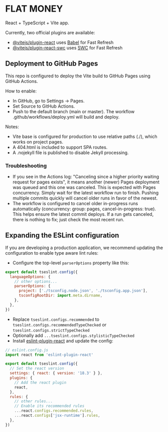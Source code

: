 # FLAT MONEY

React + TypeScript + Vite app.

Currently, two official plugins are available:

- [@vitejs/plugin-react](https://github.com/vitejs/vite-plugin-react/blob/main/packages/plugin-react/README.md) uses [Babel](https://babeljs.io/) for Fast Refresh
- [@vitejs/plugin-react-swc](https://github.com/vitejs/vite-plugin-react-swc) uses [SWC](https://swc.rs/) for Fast Refresh

## Deployment to GitHub Pages

This repo is configured to deploy the Vite build to GitHub Pages using GitHub Actions.

How to enable:
- In GitHub, go to Settings → Pages.
- Set Source to GitHub Actions.
- Push to the default branch (main or master). The workflow .github/workflows/deploy.yml will build and deploy.

Notes:
- Vite base is configured for production to use relative paths (./), which works on project pages.
- A 404.html is included to support SPA routes.
- A .nojekyll file is published to disable Jekyll processing.

### Troubleshooting
- If you see in the Actions log: "Canceling since a higher priority waiting request for pages exists", it means another (newer) Pages deployment was queued and this one was canceled. This is expected with Pages concurrency. Simply wait for the latest workflow run to finish. Pushing multiple commits quickly will cancel older runs in favor of the newest.
- The workflow is configured to cancel older in-progress runs automatically (concurrency: group: pages, cancel-in-progress: true). This helps ensure the latest commit deploys. If a run gets canceled, there is nothing to fix; just check the most recent run.

## Expanding the ESLint configuration

If you are developing a production application, we recommend updating the configuration to enable type aware lint rules:

- Configure the top-level `parserOptions` property like this:

```js
export default tseslint.config({
  languageOptions: {
    // other options...
    parserOptions: {
      project: ['./tsconfig.node.json', './tsconfig.app.json'],
      tsconfigRootDir: import.meta.dirname,
    },
  },
})
```

- Replace `tseslint.configs.recommended` to `tseslint.configs.recommendedTypeChecked` or `tseslint.configs.strictTypeChecked`
- Optionally add `...tseslint.configs.stylisticTypeChecked`
- Install [eslint-plugin-react](https://github.com/jsx-eslint/eslint-plugin-react) and update the config:

```js
// eslint.config.js
import react from 'eslint-plugin-react'

export default tseslint.config({
  // Set the react version
  settings: { react: { version: '18.3' } },
  plugins: {
    // Add the react plugin
    react,
  },
  rules: {
    // other rules...
    // Enable its recommended rules
    ...react.configs.recommended.rules,
    ...react.configs['jsx-runtime'].rules,
  },
})
```
